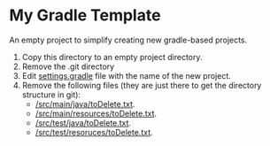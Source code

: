 # My Gradle Template

An empty project to simplify creating new gradle-based projects.

1. Copy this directory to an empty project directory.
2. Remove the .git directory
3. Edit [settings.gradle](./settings.gradle) file with the name of the new project.
4. Remove the following files (they are just there to get the directory structure in git):
   * [/src/main/java/toDelete.txt](/src/main/java/toDelete.txt).
   * [/src/main/resources/toDelete.txt](/src/main/resoruces/toDelete.txt).
   * [/src/test/java/toDelete.txt](/src/test/java/toDelete.txt).
   * [/src/test/resoruces/toDelete.txt](/src/tes/resoruces/toDelete.txt).

